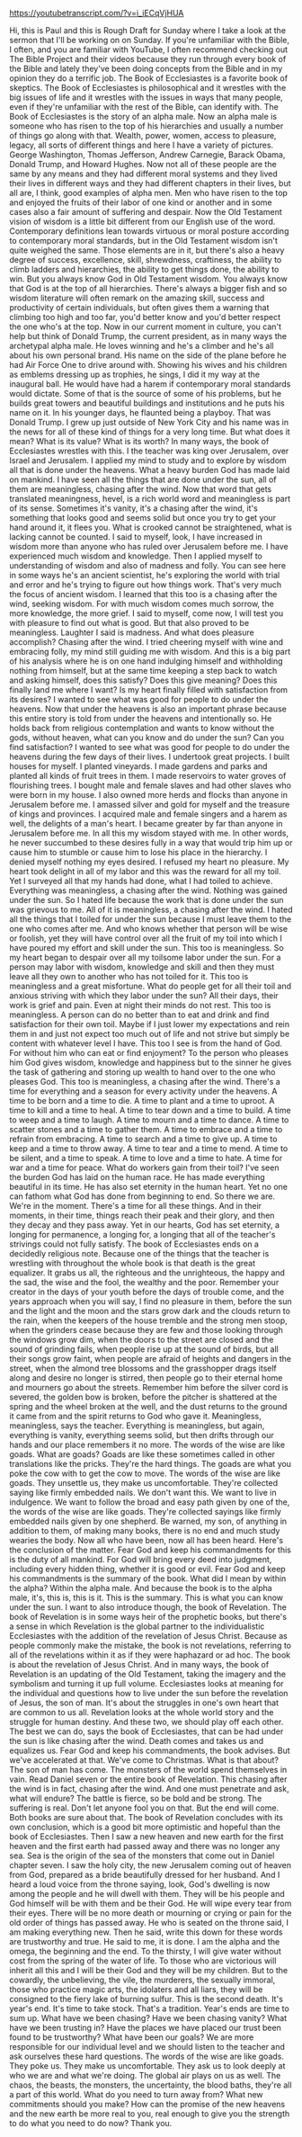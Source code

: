 https://youtubetranscript.com/?v=i_iECqVjHUA

 Hi, this is Paul and this is Rough Draft for Sunday where I take a look at the sermon that I'll be working on on Sunday. If you're unfamiliar with the Bible, I often, and you are familiar with YouTube, I often recommend checking out The Bible Project and their videos because they run through every book of the Bible and lately they've been doing concepts from the Bible and in my opinion they do a terrific job. The Book of Ecclesiastes is a favorite book of skeptics. The Book of Ecclesiastes is philosophical and it wrestles with the big issues of life and it wrestles with the issues in ways that many people, even if they're unfamiliar with the rest of the Bible, can identify with. The Book of Ecclesiastes is the story of an alpha male. Now an alpha male is someone who has risen to the top of his hierarchies and usually a number of things go along with that. Wealth, power, women, access to pleasure, legacy, all sorts of different things and here I have a variety of pictures. George Washington, Thomas Jefferson, Andrew Carnegie, Barack Obama, Donald Trump, and Howard Hughes. Now not all of these people are the same by any means and they had different moral systems and they lived their lives in different ways and they had different chapters in their lives, but all are, I think, good examples of alpha men. Men who have risen to the top and enjoyed the fruits of their labor of one kind or another and in some cases also a fair amount of suffering and despair. Now the Old Testament vision of wisdom is a little bit different from our English use of the word. Contemporary definitions lean towards virtuous or moral posture according to contemporary moral standards, but in the Old Testament wisdom isn't quite weighed the same. Those elements are in it, but there's also a heavy degree of success, excellence, skill, shrewdness, craftiness, the ability to climb ladders and hierarchies, the ability to get things done, the ability to win. But you always know God in Old Testament wisdom. You always know that God is at the top of all hierarchies. There's always a bigger fish and so wisdom literature will often remark on the amazing skill, success and productivity of certain individuals, but often gives them a warning that climbing too high and too far, you'd better know and you'd better respect the one who's at the top. Now in our current moment in culture, you can't help but think of Donald Trump, the current president, as in many ways the archetypal alpha male. He loves winning and he's a climber and he's all about his own personal brand. His name on the side of the plane before he had Air Force One to drive around with. Showing his wives and his children as emblems dressing up as trophies, he sings, I did it my way at the inaugural ball. He would have had a harem if contemporary moral standards would dictate. Some of that is the source of some of his problems, but he builds great towers and beautiful buildings and institutions and he puts his name on it. In his younger days, he flaunted being a playboy. That was Donald Trump. I grew up just outside of New York City and his name was in the news for all of these kind of things for a very long time. But what does it mean? What is its value? What is its worth? In many ways, the book of Ecclesiastes wrestles with this. I the teacher was king over Jerusalem, over Israel and Jerusalem. I applied my mind to study and to explore by wisdom all that is done under the heavens. What a heavy burden God has made laid on mankind. I have seen all the things that are done under the sun, all of them are meaningless, chasing after the wind. Now that word that gets translated meaningness, hevel, is a rich world word and meaningless is part of its sense. Sometimes it's vanity, it's a chasing after the wind, it's something that looks good and seems solid but once you try to get your hand around it, it flees you. What is crooked cannot be straightened, what is lacking cannot be counted. I said to myself, look, I have increased in wisdom more than anyone who has ruled over Jerusalem before me. I have experienced much wisdom and knowledge. Then I applied myself to understanding of wisdom and also of madness and folly. You can see here in some ways he's an ancient scientist, he's exploring the world with trial and error and he's trying to figure out how things work. That's very much the focus of ancient wisdom. I learned that this too is a chasing after the wind, seeking wisdom. For with much wisdom comes much sorrow, the more knowledge, the more grief. I said to myself, come now, I will test you with pleasure to find out what is good. But that also proved to be meaningless. Laughter I said is madness. And what does pleasure accomplish? Chasing after the wind. I tried cheering myself with wine and embracing folly, my mind still guiding me with wisdom. And this is a big part of his analysis where he is on one hand indulging himself and withholding nothing from himself, but at the same time keeping a step back to watch and asking himself, does this satisfy? Does this give meaning? Does this finally land me where I want? Is my heart finally filled with satisfaction from its desires? I wanted to see what was good for people to do under the heavens. Now that under the heavens is also an important phrase because this entire story is told from under the heavens and intentionally so. He holds back from religious contemplation and wants to know without the gods, without heaven, what can you know and do under the sun? Can you find satisfaction? I wanted to see what was good for people to do under the heavens during the few days of their lives. I undertook great projects. I built houses for myself. I planted vineyards. I made gardens and parks and planted all kinds of fruit trees in them. I made reservoirs to water groves of flourishing trees. I bought male and female slaves and had other slaves who were born in my house. I also owned more herds and flocks than anyone in Jerusalem before me. I amassed silver and gold for myself and the treasure of kings and provinces. I acquired male and female singers and a harem as well, the delights of a man's heart. I became greater by far than anyone in Jerusalem before me. In all this my wisdom stayed with me. In other words, he never succumbed to these desires fully in a way that would trip him up or cause him to stumble or cause him to lose his place in the hierarchy. I denied myself nothing my eyes desired. I refused my heart no pleasure. My heart took delight in all of my labor and this was the reward for all my toil. Yet I surveyed all that my hands had done, what I had toiled to achieve. Everything was meaningless, a chasing after the wind. Nothing was gained under the sun. So I hated life because the work that is done under the sun was grievous to me. All of it is meaningless, a chasing after the wind. I hated all the things that I toiled for under the sun because I must leave them to the one who comes after me. And who knows whether that person will be wise or foolish, yet they will have control over all the fruit of my toil into which I have poured my effort and skill under the sun. This too is meaningless. So my heart began to despair over all my toilsome labor under the sun. For a person may labor with wisdom, knowledge and skill and then they must leave all they own to another who has not toiled for it. This too is meaningless and a great misfortune. What do people get for all their toil and anxious striving with which they labor under the sun? All their days, their work is grief and pain. Even at night their minds do not rest. This too is meaningless. A person can do no better than to eat and drink and find satisfaction for their own toil. Maybe if I just lower my expectations and rein them in and just not expect too much out of life and not strive but simply be content with whatever level I have. This too I see is from the hand of God. For without him who can eat or find enjoyment? To the person who pleases him God gives wisdom, knowledge and happiness but to the sinner he gives the task of gathering and storing up wealth to hand over to the one who pleases God. This too is meaningless, a chasing after the wind. There's a time for everything and a season for every activity under the heavens. A time to be born and a time to die. A time to plant and a time to uproot. A time to kill and a time to heal. A time to tear down and a time to build. A time to weep and a time to laugh. A time to mourn and a time to dance. A time to scatter stones and a time to gather them. A time to embrace and a time to refrain from embracing. A time to search and a time to give up. A time to keep and a time to throw away. A time to tear and a time to mend. A time to be silent, and a time to speak. A time to love and a time to hate. A time for war and a time for peace. What do workers gain from their toil? I've seen the burden God has laid on the human race. He has made everything beautiful in its time. He has also set eternity in the human heart. Yet no one can fathom what God has done from beginning to end. So there we are. We're in the moment. There's a time for all these things. And in their moments, in their time, things reach their peak and their glory, and then they decay and they pass away. Yet in our hearts, God has set eternity, a longing for permanence, a longing for, a longing that all of the teacher's strivings could not fully satisfy. The book of Ecclesiastes ends on a decidedly religious note. Because one of the things that the teacher is wrestling with throughout the whole book is that death is the great equalizer. It grabs us all, the righteous and the unrighteous, the happy and the sad, the wise and the fool, the wealthy and the poor. Remember your creator in the days of your youth before the days of trouble come, and the years approach when you will say, I find no pleasure in them, before the sun and the light and the moon and the stars grow dark and the clouds return to the rain, when the keepers of the house tremble and the strong men stoop, when the grinders cease because they are few and those looking through the windows grow dim, when the doors to the street are closed and the sound of grinding fails, when people rise up at the sound of birds, but all their songs grow faint, when people are afraid of heights and dangers in the street, when the almond tree blossoms and the grasshopper drags itself along and desire no longer is stirred, then people go to their eternal home and mourners go about the streets. Remember him before the silver cord is severed, the golden bow is broken, before the pitcher is shattered at the spring and the wheel broken at the well, and the dust returns to the ground it came from and the spirit returns to God who gave it. Meaningless, meaningless, says the teacher. Everything is meaningless, but again, everything is vanity, everything seems solid, but then drifts through our hands and our place remembers it no more. The words of the wise are like goads. What are goads? Goads are like these sometimes called in other translations like the pricks. They're the hard things. The goads are what you poke the cow with to get the cow to move. The words of the wise are like goads. They unsettle us, they make us uncomfortable. They're collected saying like firmly embedded nails. We don't want this. We want to live in indulgence. We want to follow the broad and easy path given by one of the, the words of the wise are like goads. They're collected sayings like firmly embedded nails given by one shepherd. Be warned, my son, of anything in addition to them, of making many books, there is no end and much study wearies the body. Now all who have been, now all has been heard. Here's the conclusion of the matter. Fear God and keep his commandments for this is the duty of all mankind. For God will bring every deed into judgment, including every hidden thing, whether it is good or evil. Fear God and keep his commandments is the summary of the book. What did I mean by within the alpha? Within the alpha male. And because the book is to the alpha male, it's, this is, this is it. This is the summary. This is what you can know under the sun. I want to also introduce though, the book of Revelation. The book of Revelation is in some ways heir of the prophetic books, but there's a sense in which Revelation is the global partner to the individualistic Ecclesiastes with the addition of the revelation of Jesus Christ. Because as people commonly make the mistake, the book is not revelations, referring to all of the revelations within it as if they were haphazard or ad hoc. The book is about the revelation of Jesus Christ. And in many ways, the book of Revelation is an updating of the Old Testament, taking the imagery and the symbolism and turning it up full volume. Ecclesiastes looks at meaning for the individual and questions how to live under the sun before the revelation of Jesus, the son of man. It's about the struggles in one's own heart that are common to us all. Revelation looks at the whole world story and the struggle for human destiny. And these two, we should play off each other. The best we can do, says the book of Ecclesiastes, that can be had under the sun is like chasing after the wind. Death comes and takes us and equalizes us. Fear God and keep his commandments, the book advises. But we've accelerated at that. We've come to Christmas. What is that about? The son of man has come. The monsters of the world spend themselves in vain. Read Daniel seven or the entire book of Revelation. This chasing after the wind is in fact, chasing after the wind. And one must penetrate and ask, what will endure? The battle is fierce, so be bold and be strong. The suffering is real. Don't let anyone fool you on that. But the end will come. Both books are sure about that. The book of Revelation concludes with its own conclusion, which is a good bit more optimistic and hopeful than the book of Ecclesiastes. Then I saw a new heaven and new earth for the first heaven and the first earth had passed away and there was no longer any sea. Sea is the origin of the sea of the monsters that come out in Daniel chapter seven. I saw the holy city, the new Jerusalem coming out of heaven from God, prepared as a bride beautifully dressed for her husband. And I heard a loud voice from the throne saying, look, God's dwelling is now among the people and he will dwell with them. They will be his people and God himself will be with them and be their God. He will wipe every tear from their eyes. There will be no more death or mourning or crying or pain for the old order of things has passed away. He who is seated on the throne said, I am making everything new. Then he said, write this down for these words are trustworthy and true. He said to me, it is done. I am the alpha and the omega, the beginning and the end. To the thirsty, I will give water without cost from the spring of the water of life. To those who are victorious will inherit all this and I will be their God and they will be my children. But to the cowardly, the unbelieving, the vile, the murderers, the sexually immoral, those who practice magic arts, the idolaters and all liars, they will be consigned to the fiery lake of burning sulfur. This is the second death. It's year's end. It's time to take stock. That's a tradition. Year's ends are time to sum up. What have we been chasing? Have we been chasing vanity? What have we been trusting in? Have the places we have placed our trust been found to be trustworthy? What have been our goals? We are more responsible for our individual level and we should listen to the teacher and ask ourselves these hard questions. The words of the wise are like goads. They poke us. They make us uncomfortable. They ask us to look deeply at who we are and what we're doing. The global air plays on us as well. The chaos, the beasts, the monsters, the uncertainty, the blood baths, they're all a part of this world. What do you need to turn away from? What new commitments should you make? How can the promise of the new heavens and the new earth be more real to you, real enough to give you the strength to do what you need to do now? Thank you.